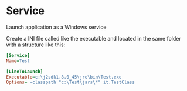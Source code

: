 # Service
Launch application as a Windows service

Create a INI file called like the executable and located in the same folder with a structure like this:
```ini
[Service]
Name=Test

[LineToLaunch]
Executable=c:\j2sdk1.8.0_45\jre\bin\Test.exe
Options= -classpath "c:\Test\jars\*" it.TestClass 
```
